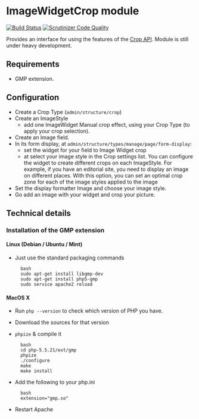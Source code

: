 ImageWidgetCrop module
======================

[![Build Status](https://travis-ci.org/woprrr/image_widget_crop.svg?branch=8.x-1.x)](https://travis-ci.org/woprrr/image_widget_crop)
[![Scrutinizer Code Quality](https://scrutinizer-ci.com/g/woprrr/image_widget_crop/badges/quality-score.png?b=8.x-1.x)](https://scrutinizer-ci.com/g/woprrr/image_widget_crop/?branch=8.x-1.x)

Provides an interface for using the features of the [Crop API]. Module is still 
under heavy development.

[Crop API]: https://github.com/drupal-media/crop
 
Requirements
------------

* GMP extension.

Configuration
-------------

* Create a Crop Type (`admin/structure/crop`)
* Create an ImageStyle 
    * add one ImageWidget Manual crop effect, using your Crop Type (to apply 
      your crop selection).
* Create an Image field.
* In its form display, at `admin/structure/types/manage/page/form-display`:
    * set the widget for your field to Image Widget crop 
    * at select your image style in the Crop settings list. You can configure 
      the widget to create different crops on each ImageStyle. For example, if 
      you have an editorial site, you need to display an image on different 
      places. With this option, you can set an optimal crop zone for each of the
      image styles applied to the image
* Set the display formatter Image and choose your image style.
* Go add an image with your widget and crop your picture.

Technical details
-----------------

### Installation of the GMP extension
#### Linux (Debian / Ubuntu / Mint)

* Just use the standard packaging commands 
 
        bash
        sudo apt-get install libgmp-dev
        sudo apt-get install php5-gmp
        sudo service apache2 reload

#### MacOS X

* Run `php --version` to check which version of PHP you have.
* Download the sources for that version
* `phpize` & compile it

        bash
        cd php-5.5.21/ext/gmp
        phpize
        ./configure
        make
        make install

* Add the following to your php.ini

        bash
        extension="gmp.so"

* Restart Apache
